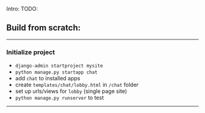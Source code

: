 Intro: 
TODO:


## Build from scratch:

---
### Initialize project
* `django-admin startproject mysite`
* `python manage.py startapp chat`
* add `chat` to installed apps
* create `templates/chat/lobby.html` in `/chat` folder
* set up urls/views for `lobby` (single page site)
* `python manage.py runserver` to test

---

